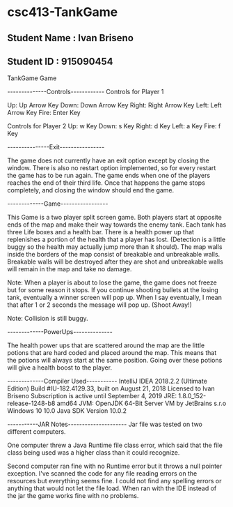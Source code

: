 # csc413-TankGame

## Student Name : Ivan Briseno
## Student ID : 915090454


TankGame Game

--------------Controls------------
Controls for Player 1

Up:    Up Arrow Key
Down:  Down Arrow Key
Right: Right Arrow Key
Left:  Left Arrow Key
Fire:  Enter Key

Controls for Player 2
Up:    w  Key
Down:  s  Key
Right: d  Key
Left:  a  Key
Fire:  f  Key

---------------Exit----------------

The game does not currently have an exit option except by closing the window. There is also no restart
option implemented, so for every restart the game has to be run again.
The game ends when one of the players reaches the end of their third life. Once that happens the game
stops completely, and closing the window should end the game.

-------------Game-----------------

This Game is a two player split screen game. Both players start at opposite ends of the map
and make their way towards the enemy tank. Each tank has three Life boxes and a health bar. 
There is a health power up that replenishes a portion of the health that a player has lost.
(Detection is a little buggy so the health may actually jump more than it should).
The map walls inside the borders of the map consist of breakable and unbreakable walls. Breakable walls
will be destroyed after they are shot and unbreakable walls will remain in the map and take no damage. 

Note: When a player is about to lose the game, the game does not freeze but for some reason it stops.
If you continue shooting bullets at the losing tank, eventually a winner screen will pop up. 
When I say eventually, I mean that after 1 or 2 seconds the message will pop up. (Shoot Away!)

Note: Collision is still buggy.

-------------PowerUps--------------

The health power ups that are scattered around the map are the little potions that are hard coded and placed around the map. 
This means that the potions will always start at the same position.
Going over these potions will give a health boost to the player.

 
-------------Compiler Used-----------
IntelliJ IDEA 2018.2.2 (Ultimate Edition)
Build #IU-182.4129.33, built on August 21, 2018
Licensed to Ivan Briseno
Subscription is active until September 4, 2019
JRE: 1.8.0_152-release-1248-b8 amd64
JVM: OpenJDK 64-Bit Server VM by JetBrains s.r.o
Windows 10 10.0
Java SDK Version 10.0.2

-----------JAR Notes---------------------
Jar file was tested on two different computers. 

One computer threw a Java Runtime file class error, which said that the file class being 
used was a higher class than it could recognize.

Second computer ran fine with no Runtime error but it throws a null pointer exception. I've scanned the code for any file reading errors
on the resources but everything seems fine. I could not find any spelling errors or anything that would not let the file load. When ran with 
the IDE instead of the jar the game works fine with no problems. 